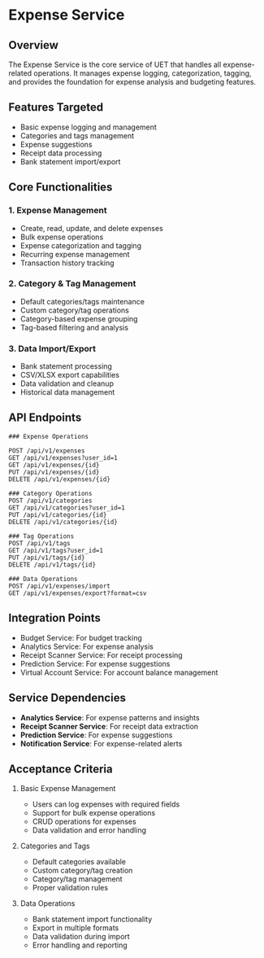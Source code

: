 # Expense Service

## Overview
The Expense Service is the core service of UET that handles all expense-related operations. It manages expense logging, categorization, tagging, and provides the foundation for expense analysis and budgeting features.

## Features Targeted
- Basic expense logging and management
- Categories and tags management
- Expense suggestions
- Receipt data processing
- Bank statement import/export

## Core Functionalities

### 1. Expense Management
- Create, read, update, and delete expenses
- Bulk expense operations
- Expense categorization and tagging
- Recurring expense management
- Transaction history tracking

### 2. Category & Tag Management
- Default categories/tags maintenance
- Custom category/tag operations
- Category-based expense grouping
- Tag-based filtering and analysis

### 3. Data Import/Export
- Bank statement processing
- CSV/XLSX export capabilities
- Data validation and cleanup
- Historical data management

## API Endpoints
```http
### Expense Operations

POST /api/v1/expenses
GET /api/v1/expenses?user_id=1
GET /api/v1/expenses/{id}
PUT /api/v1/expenses/{id}
DELETE /api/v1/expenses/{id}

### Category Operations
POST /api/v1/categories
GET /api/v1/categories?user_id=1
PUT /api/v1/categories/{id}
DELETE /api/v1/categories/{id}

### Tag Operations
POST /api/v1/tags
GET /api/v1/tags?user_id=1
PUT /api/v1/tags/{id}
DELETE /api/v1/tags/{id}

### Data Operations
POST /api/v1/expenses/import
GET /api/v1/expenses/export?format=csv

```
## Integration Points
- Budget Service: For budget tracking
- Analytics Service: For expense analysis
- Receipt Scanner Service: For receipt processing
- Prediction Service: For expense suggestions
- Virtual Account Service: For account balance management

## Service Dependencies
- **Analytics Service**: For expense patterns and insights
- **Receipt Scanner Service**: For receipt data extraction
- **Prediction Service**: For expense suggestions
- **Notification Service**: For expense-related alerts

## Acceptance Criteria
1. Basic Expense Management
   - Users can log expenses with required fields
   - Support for bulk expense operations
   - CRUD operations for expenses
   - Data validation and error handling

2. Categories and Tags
   - Default categories available
   - Custom category/tag creation
   - Category/tag management
   - Proper validation rules

3. Data Operations
   - Bank statement import functionality
   - Export in multiple formats
   - Data validation during import
   - Error handling and reporting